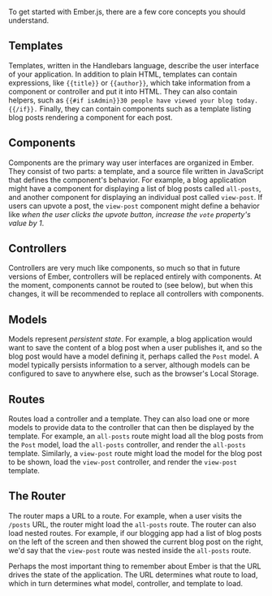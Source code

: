 To get started with Ember.js, there are a few core concepts you
should understand.

## Templates

Templates, written in the Handlebars language, describe the user interface of
your application. In addition to plain HTML, templates can contain expressions,
like `{{title}}` or `{{author}}`, which take information from a component or
controller and put it into HTML. They can also contain helpers, such as
`{{#if isAdmin}}30 people have viewed your blog today.{{/if}}.` Finally, they
can contain components such as a template listing blog posts rendering a
component for each post.

## Components

Components are the primary way user interfaces are organized in Ember. They
consist of two parts: a template, and a source file written in JavaScript that
defines the component's behavior. For example, a blog application might have a
component for displaying a list of blog posts called `all-posts`, and another
component for displaying an individual post called `view-post`. If users can
upvote a post, the `view-post` component might define a behavior like _when the
user clicks the upvote button, increase the `vote` property's value by 1_.

## Controllers

Controllers are very much like components, so much so that in future versions of
Ember, controllers will be replaced entirely with components. At the moment,
components cannot be routed to (see below), but when this changes, it will be
recommended to replace all controllers with components.

## Models

Models represent _persistent state_. For example, a blog application would want
to save the content of a blog post when a user publishes it, and so the blog
post would have a model defining it, perhaps called the `Post` model. A model
typically persists information to a server, although models can be configured to
save to anywhere else, such as the browser's Local Storage.

## Routes

Routes load a controller and a template. They can also load one or more models
to provide data to the controller that can then be displayed by the template.
For example, an `all-posts` route might load all the blog posts from the `Post`
model, load the `all-posts` controller, and render the `all-posts` template.
Similarly, a `view-post` route might load the model for the blog post to be
shown, load the `view-post` controller, and render the `view-post` template.

## The Router

The router maps a URL to a route. For example, when a user visits the `/posts`
URL, the router might load the `all-posts` route. The router can also load
nested routes. For example, if our blogging app had a list of blog posts on the
left of the screen and then showed the current blog post on the right, we'd say
that the `view-post` route was nested inside the `all-posts` route.

Perhaps the most important thing to remember about Ember is that the URL drives
the state of the application. The URL determines what route to load, which in
turn determines what model, controller, and template to load.

